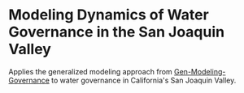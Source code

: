 # Modeling Dynamics of Water Governance in the San Joaquin Valley
Applies the generalized modeling approach from [Gen-Modeling-Governance](https://github.com/njmolla/Gen-Modeling-Governance) to water governance in California's San Joaquin Valley.
